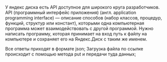 У яндекс диска есть API доступное для широкого круга разработчиков. API (программный интерфейс приложения) (англ. application programming interface) — описание способов (набор классов, процедур, функций, структур или констант), которыми одна компьютерная программа может взаимодействовать с другой программой.
Нужно написать программу, которая принимает на вход путь к файлу на компьютере и сохраняет его на Яндекс.Диск с таким же именем.

Все ответы приходят в формате json;
Загрузка файла по ссылке происходит с помощью метода put и передачи туда данных;
